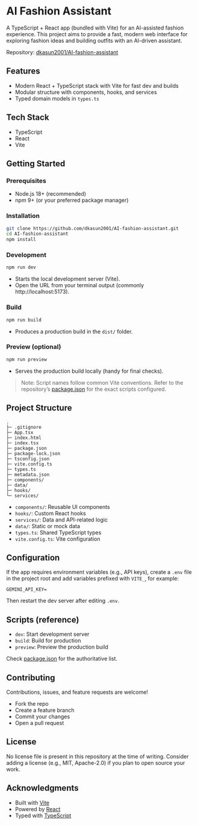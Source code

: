 # AI Fashion Assistant

A TypeScript + React app (bundled with Vite) for an AI-assisted fashion experience. This project aims to provide a fast, modern web interface for exploring fashion ideas and building outfits with an AI-driven assistant.

Repository: [dkasun2001/AI-fashion-assistant](https://github.com/dkasun2001/AI-fashion-assistant)

## Features
- Modern React + TypeScript stack with Vite for fast dev and builds
- Modular structure with components, hooks, and services
- Typed domain models in `types.ts`

## Tech Stack
- TypeScript
- React
- Vite

## Getting Started

### Prerequisites
- Node.js 18+ (recommended)
- npm 9+ (or your preferred package manager)

### Installation
```bash
git clone https://github.com/dkasun2001/AI-fashion-assistant.git
cd AI-fashion-assistant
npm install
```

### Development
```bash
npm run dev
```
- Starts the local development server (Vite).
- Open the URL from your terminal output (commonly http://localhost:5173).

### Build
```bash
npm run build
```
- Produces a production build in the `dist/` folder.

### Preview (optional)
```bash
npm run preview
```
- Serves the production build locally (handy for final checks).

> Note: Script names follow common Vite conventions. Refer to the repository’s [package.json](./package.json) for the exact scripts configured.

## Project Structure

```
.
├─ .gitignore
├─ App.tsx
├─ index.html
├─ index.tsx
├─ package.json
├─ package-lock.json
├─ tsconfig.json
├─ vite.config.ts
├─ types.ts
├─ metadata.json
├─ components/
├─ data/
├─ hooks/
└─ services/
```

- `components/`: Reusable UI components
- `hooks/`: Custom React hooks
- `services/`: Data and API-related logic
- `data/`: Static or mock data
- `types.ts`: Shared TypeScript types
- `vite.config.ts`: Vite configuration

## Configuration

If the app requires environment variables (e.g., API keys), create a `.env` file in the project root and add variables prefixed with `VITE_`, for example:
```
GEMINI_API_KEY=
```

Then restart the dev server after editing `.env`.

## Scripts (reference)
- `dev`: Start development server
- `build`: Build for production
- `preview`: Preview the production build

Check [package.json](./package.json) for the authoritative list.

## Contributing
Contributions, issues, and feature requests are welcome!
- Fork the repo
- Create a feature branch
- Commit your changes
- Open a pull request

## License
No license file is present in this repository at the time of writing. Consider adding a license (e.g., MIT, Apache-2.0) if you plan to open source your work.

## Acknowledgments
- Built with [Vite](https://vitejs.dev/)
- Powered by [React](https://react.dev/)
- Typed with [TypeScript](https://www.typescriptlang.org/)
